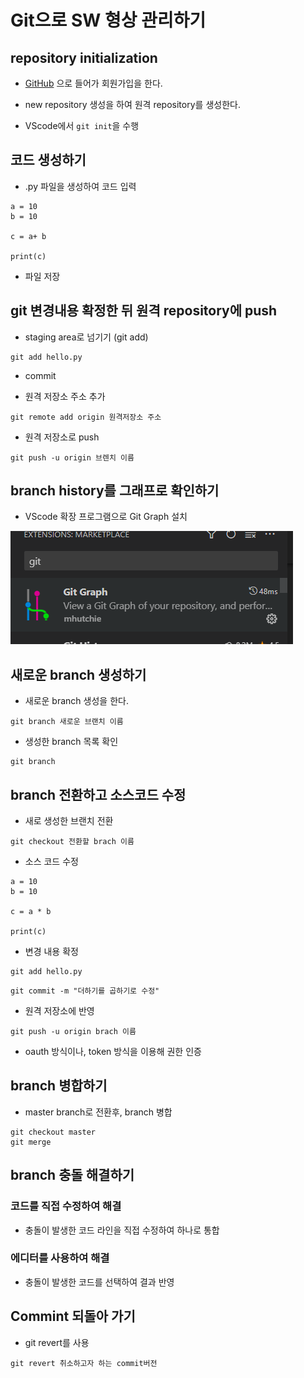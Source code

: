 # Git으로 SW 형상 관리하기

## repository initialization

-   [GitHub](https://github.com/) 으로 들어가 회원가입을 한다.

- new repository 생성을 하여 원격 repository를 생성한다. 

- VScode에서 `git init`을 수행


## 코드 생성하기

- .py  파일을 생성하여 코드 입력

```
a = 10
b = 10

c = a+ b

print(c)

```

- 파일 저장


## git 변경내용 확정한 뒤 원격 repository에 push

- staging area로 넘기기 (git add)

```
git add hello.py
```


- commit

- 원격 저장소 주소 추가 

```
git remote add origin 원격저장소 주소
```

- 원격 저장소로 push

```
git push -u origin 브렌치 이름
```

## branch history를 그래프로 확인하기

- VScode 확장 프로그램으로 Git Graph 설치

![1](./images/1.png)


## 새로운 branch 생성하기

- 새로운 branch 생성을 한다.

```
git branch 새로운 브랜치 이름
```

- 생성한 branch 목록 확인

```
git branch
```


## branch 전환하고 소스코드 수정

- 새로 생성한 브랜치 전환

```
git checkout 전환할 brach 이름
```

- 소스 코드 수정

```
a = 10
b = 10

c = a * b

print(c)
```

- 변경 내용 확정

```
git add hello.py
```

```
git commit -m "더하기를 곱하기로 수정"
```

- 원격 저장소에 반영

```
git push -u origin brach 이름
```

- oauth 방식이나, token 방식을 이용해 권한 인증


## branch 병합하기


- master branch로 전환후, branch 병합

```
git checkout master
git merge
```


## branch 충돌 해결하기

### 코드를 직접 수정하여 해결

- 충돌이 발생한 코드 라인을 직접 수정하여 하나로 통합

### 에디터를 사용하여 해결

- 충돌이 발생한 코드를 선택하여 결과 반영


## Commint 되돌아 가기

- git revert를 사용

```
git revert 취소하고자 하는 commit버전
```





